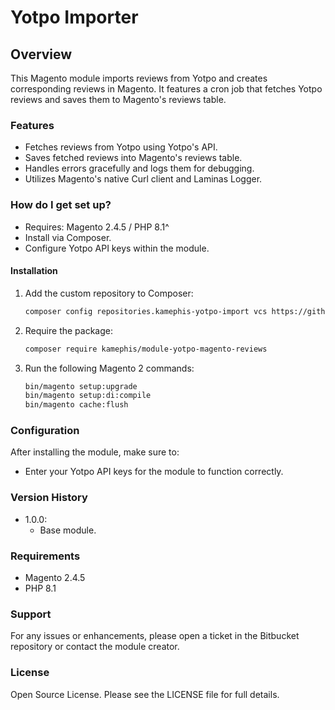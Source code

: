 # Yotpo Importer

## Overview
This Magento module imports reviews from Yotpo and creates corresponding reviews in Magento. It features a cron job that fetches Yotpo reviews and saves them to Magento's reviews table.

### Features

- Fetches reviews from Yotpo using Yotpo's API.
- Saves fetched reviews into Magento's reviews table.
- Handles errors gracefully and logs them for debugging.
- Utilizes Magento's native Curl client and Laminas Logger.

### How do I get set up?

* Requires: Magento 2.4.5 / PHP 8.1^
* Install via Composer.
* Configure Yotpo API keys within the module.

#### Installation

1. Add the custom repository to Composer:

    ```bash
    composer config repositories.kamephis-yotpo-import vcs https://github.com/kamephis/module-yotpo-magento-reviews.git
    ```

2. Require the package:

    ```bash
    composer require kamephis/module-yotpo-magento-reviews
    ```

3. Run the following Magento 2 commands:

    ```bash
    bin/magento setup:upgrade
    bin/magento setup:di:compile
    bin/magento cache:flush
    ```

### Configuration

After installing the module, make sure to:

- Enter your Yotpo API keys for the module to function correctly.

### Version History

- 1.0.0:
    - Base module.

### Requirements

- Magento 2.4.5
- PHP 8.1

### Support

For any issues or enhancements, please open a ticket in the Bitbucket repository or contact the module creator.

### License

Open Source License. Please see the LICENSE file for full details.
